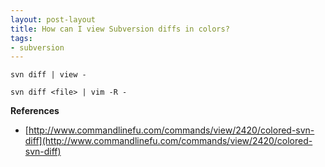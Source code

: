 ```yaml
---
layout: post-layout
title: How can I view Subversion diffs in colors?
tags:
- subversion
---
```


    svn diff | view -

    svn diff <file> | vim -R -

**References**  

- [http://www.commandlinefu.com/commands/view/2420/colored-svn-diff](http://www.commandlinefu.com/commands/view/2420/colored-svn-diff)

